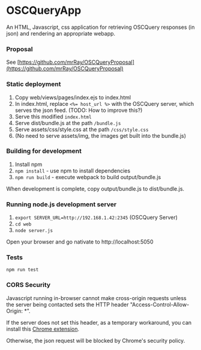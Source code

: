 # OSCQueryApp

An HTML, Javascript, css application for retrieving OSCQuery responses (in json) and rendering an appropriate webapp.

### Proposal

See [https://github.com/mrRay/OSCQueryProposal](https://github.com/mrRay/OSCQueryProposal)

### Static deployment

1. Copy web/views/pages/index.ejs to index.html
2. In index.html, replace `<%= host_url %>` with the OSCQuery server, which serves the json feed. (TODO: How to improve this?)
3. Serve this modified `index.html`
4. Serve dist/bundle.js at the path `/bundle.js`
5. Serve assets/css/style.css at the path `/css/style.css`
6. (No need to serve assets/img, the images get built into the bundle.js)

### Building for development

1. Install npm
2. `npm install` - use npm to install dependencies
3. `npm run build` - execute webpack to build output/bundle.js

When development is complete, copy output/bundle.js to dist/bundle.js.

### Running node.js development server

1. `export SERVER_URL=http://192.168.1.42:2345` (OSCQuery Server)
2. `cd web`
3. `node server.js`

Open your browser and go nativate to http://localhost:5050

### Tests

`npm run test`

### CORS Security

Javascript running in-browser cannot make cross-origin requests unless the server being contacted sets the HTTP header "Access-Control-Allow-Origin: *".

If the server does not set this header, as a temporary workaround, you can install this [Chrome extension](https://chrome.google.com/webstore/detail/nlfbmbojpeacfghkpbjhddihlkkiljbi).

Otherwise, the json request will be blocked by Chrome's security policy.

